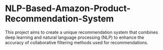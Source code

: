 # NLP-Based-Amazon-Product-Recommendation-System
This project aims to create a unique recommendation system that combines deep learning and natural language processing (NLP) to enhance the accuracy of collaborative filtering methods used for recommendations.
